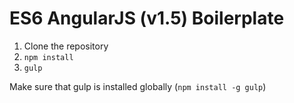 # ES6 AngularJS (v1.5) Boilerplate

1. Clone the repository
2. `npm install`
3. `gulp`

Make sure that gulp is installed globally (`npm install -g gulp`)
